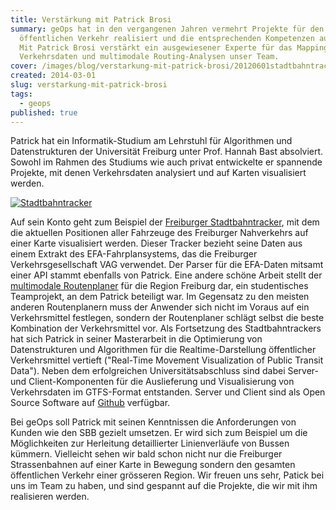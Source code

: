 ```yaml
---
title: Verstärkung mit Patrick Brosi
summary: geOps hat in den vergangenen Jahren vermehrt Projekte für den
  öffentlichen Verkehr realisiert und die entsprechenden Kompetenzen aufgebaut.
  Mit Patrick Brosi verstärkt ein ausgewiesener Experte für das Mapping von
  Verkehrsdaten und multimodale Routing-Analysen unser Team.
cover: /images/blog/verstarkung-mit-patrick-brosi/20120601stadtbahntracker03.jpg
created: 2014-03-01
slug: verstarkung-mit-patrick-brosi
tags:
  - geops
published: true
---
```


Patrick hat ein Informatik-Studium am Lehrstuhl für Algorithmen und Datenstrukturen der Universität Freiburg unter Prof. Hannah Bast absolviert. Sowohl im Rahmen des Studiums wie auch privat entwickelte er spannende Projekte, mit denen Verkehrsdaten analysiert und auf Karten visualisiert werden.

[![Stadtbahntracker](/images/blog/verstarkung-mit-patrick-brosi/20120601stadtbahntracker03.jpg)](http://tracker.patrickbrosi.de/freiburg)

Auf sein Konto geht zum Beispiel der [Freiburger Stadtbahntracker](http://tracker.patrickbrosi.de/freiburg), mit dem die aktuellen Positionen aller Fahrzeuge des Freiburger Nahverkehrs auf einer Karte visualisiert werden. Dieser Tracker bezieht seine Daten aus einem Extrakt des EFA-Fahrplansystems, das die Freiburger Verkehrsgesellschaft VAG verwendet. Der Parser für die EFA-Daten mitsamt einer API stammt ebenfalls von Patrick. Eine andere schöne Arbeit stellt der [multimodale Routenplaner](http://panarea.informatik.uni-freiburg.de/routeplanner/) für die Region Freiburg dar, ein studentisches Teamprojekt, an dem Patrick beteiligt war. Im Gegensatz zu den meisten anderen Routenplanern muss der Anwender sich nicht im Voraus auf ein Verkehrsmittel festlegen, sondern der Routenplaner schlägt selbst die beste Kombination der Verkehrsmittel vor. Als Fortsetzung des Stadtbahntrackers hat sich Patrick in seiner Masterarbeit in die Optimierung von Datenstrukturen und Algorithmen für die Realtime-Darstellung öffentlicher Verkehrsmittel vertieft ("Real-Time Movement Visualization of Public Transit Data"). Neben dem erfolgreichen Universitätsabschluss sind dabei Server- und Client-Komponenten für die Auslieferung und Visualisierung von Verkehrsdaten im GTFS-Format entstanden. Server und Client sind als Open Source Software auf [Github](https://github.com/patrickbr) verfügbar.

Bei geOps soll Patrick mit seinen Kenntnissen die Anforderungen von Kunden wie den SBB gezielt umsetzen. Er wird sich zum Beispiel um die Möglichkeiten zur Herleitung detaillierter Linienverläufe von Bussen kümmern. Vielleicht sehen wir bald schon nicht nur die Freiburger Strassenbahnen auf einer Karte in Bewegung sondern den gesamten öffentlichen Verkehr einer grösseren Region. Wir freuen uns sehr, Patick bei uns im Team zu haben, und sind gespannt auf die Projekte, die wir mit ihm realisieren werden.
